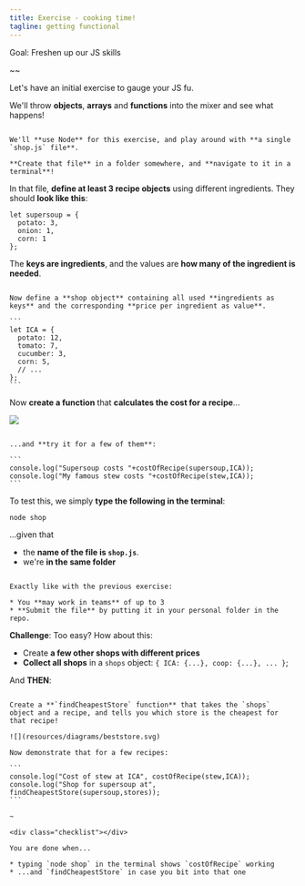 ```yaml
---
title: Exercise - cooking time!
tagline: getting functional
---
```


<div class="goal"></div>

Goal: Freshen up our JS skills

~~

Let's have an initial exercise to gauge your JS fu.

We'll throw **objects**, **arrays** and **functions** into the mixer and see what happens!

~~~

We'll **use Node** for this exercise, and play around with **a single `shop.js` file**.

**Create that file** in a folder somewhere, and **navigate to it in a terminal**!

~~~

In that file, **define at least 3 recipe objects** using different ingredients. They should **look like this**:

```
let supersoup = {
  potato: 3,
  onion: 1,
  corn: 1
};
```

The **keys are ingredients**, and the values are **how many of the ingredient is needed**.

~~~

Now define a **shop object** containing all used **ingredients as keys** and the corresponding **price per ingredient as value**.

```
let ICA = {
  potato: 12,
  tomato: 7,
  cucumber: 3,
  corn: 5,
  // ...
};
```

~~~

Now **create a function** that **calculates the cost for a recipe**...

![](resources/diagrams/recipecostcalc.svg)


~~~

...and **try it for a few of them**:

```
console.log("Supersoup costs "+costOfRecipe(supersoup,ICA));
console.log("My famous stew costs "+costOfRecipe(stew,ICA));
```

~~~~

To test this, we simply **type the following in the terminal**:

```
node shop
```

...given that

* the **name of the file is `shop.js`**.
* we're **in the same folder**

~~~

Exactly like with the previous exercise:

* You **may work in teams** of up to 3
* **Submit the file** by putting it in your personal folder in the repo.

~~~

**Challenge**: Too easy? How about this:

* Create **a few other shops with different prices**
* **Collect all shops** in a `shops` object: `{ ICA: {...}, coop: {...}, ... }`;

And **THEN**:

~~~

Create a **`findCheapestStore` function** that takes the `shops` object and a recipe, and tells you which store is the cheapest for that recipe!

![](resources/diagrams/beststore.svg)

Now demonstrate that for a few recipes:

```
console.log("Cost of stew at ICA", costOfRecipe(stew,ICA));
console.log("Shop for supersoup at", findCheapestStore(supersoup,stores));
```

~

<div class="checklist"></div>

You are done when...

* typing `node shop` in the terminal shows `costOfRecipe` working
* ...and `findCheapestStore` in case you bit into that one
